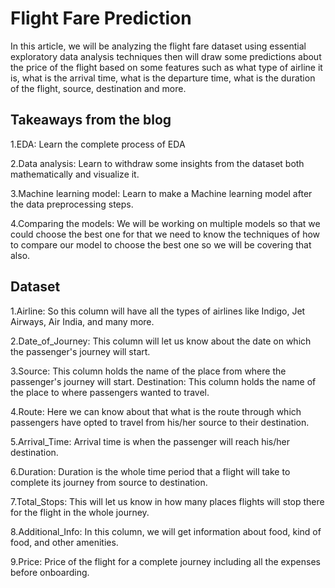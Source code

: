 
# Flight Fare Prediction

In this article, we will be analyzing the flight fare dataset using essential exploratory data analysis techniques then will draw some predictions about the price of the flight based on some features such as what type of airline it is, what is the arrival time, what is the departure time, what is the duration of the flight, source, destination and more.


## Takeaways from the blog

1.EDA: Learn the complete process of EDA

2.Data analysis: Learn to withdraw some insights from the dataset both mathematically and visualize it.

3.Machine learning model: Learn to make a Machine learning model after the data preprocessing steps.

4.Comparing the models: We will be working on multiple models so that we could choose the best one for that we need to know the techniques of how to compare our model to choose the best one so we will be covering that also.

## Dataset

1.Airline: So this column will have all the types of airlines like Indigo, Jet Airways, Air India, and many more.

2.Date_of_Journey: This column will let us know about the date on which the passenger's journey will start.

3.Source: This column holds the name of the place from where the passenger's journey will start.
Destination: This column holds the name of the place to where passengers wanted to travel.

4.Route: Here we can know about that what is the route through which passengers have opted to travel from his/her source to their destination.

5.Arrival_Time: Arrival time is when the passenger will reach his/her destination.

6.Duration: Duration is the whole time period that a flight will take to complete its journey from source to destination.

7.Total_Stops: This will let us know in how many places flights will stop there for the flight in the whole journey.

8.Additional_Info: In this column, we will get information about food, kind of food, and other amenities.

9.Price: Price of the flight for a complete journey including all the expenses before onboarding.



